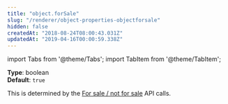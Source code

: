 ```yaml
---
title: "object.forSale"
slug: "/renderer/object-properties-objectforsale"
hidden: false
createdAt: "2018-08-24T08:00:43.031Z"
updatedAt: "2019-04-16T00:00:59.338Z"
---
```


import Tabs from '@theme/Tabs';
import TabItem from '@theme/TabItem';

**Type**: boolean  
**Default**: `true`  

This is determined by the [For sale / not for sale](/docs/api/for-sale-not-for-sale) API calls.
